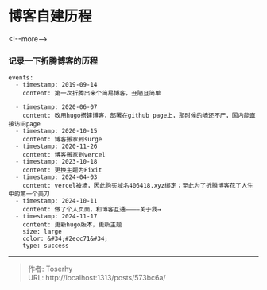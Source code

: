 # 博客自建历程


&lt;!--more--&gt;

### 记录一下折腾博客的历程

```timeline {animation=true}
events:
  - timestamp: 2019-09-14
    content: 第一次折腾出来个简易博客，丑陋且简单

  - timestamp: 2020-06-07
    content: 改用hugo搭建博客，部署在github page上，那时候的墙还不严，国内能直接访问page
  - timestamp: 2020-10-15
    content: 博客搬家到surge
  - timestamp: 2020-11-26
    content: 博客搬家到vercel
  - timestamp: 2023-10-18
    content: 更换主题为Fixit
  - timestamp: 2024-04-03
    content: vercel被墙，因此购买域名406418.xyz绑定；至此为了折腾博客花了人生中的第一个美刀
  - timestamp: 2024-10-11
    content: 做了个人页面，和博客互通————关于我→
  - timestamp: 2024-11-17
    content: 更新hugo版本，更新主题
    size: large
    color: &#34;#2ecc71&#34;
    type: success
```


---

> 作者: Toserhy  
> URL: http://localhost:1313/posts/573bc6a/  

